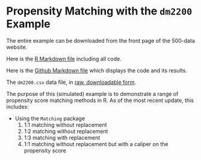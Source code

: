 # Propensity Matching with the `dm2200` Example 

The entire example can be downloaded from the front page of the 500-data website.

Here is the [R Markdown file](https://github.com/THOMASELOVE/500-data/blob/master/dm2200/matching_with_dm2200.Rmd) including all code.

Here is the [Github Markdown file](https://github.com/THOMASELOVE/500-data/blob/master/dm2200/matching_with_dm2200.md) which displays the code and its results.

The `dm2200.csv` data file, in [raw, downloadable form](https://raw.githubusercontent.com/THOMASELOVE/500-data/master/dm2200/data/dm2200.csv).

The purpose of this (simulated) example is to demonstrate a range of propensity score matching methods in R. As of the most recent update, this includes:

- Using the `Matching` package
    1. 1:1 matching without replacement
    2. 1:2 matching without replacement
    3. 1:3 matching with replacement
    4. 1:1 matching without replacement but with a caliper on the propensity score


